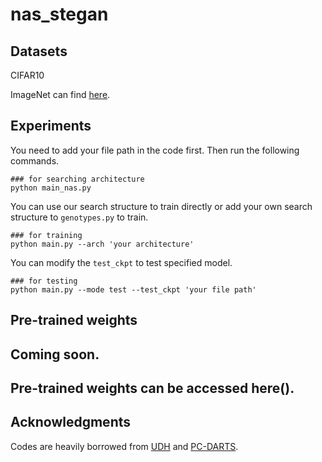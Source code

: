 # nas_stegan

## Datasets
CIFAR10

ImageNet can find [here](http://www.image-net.org/).

## Experiments
You need to add your file path in the code first. Then run the following commands.
```
### for searching architecture
python main_nas.py
```
You can use our search structure to train directly or add your own search structure to `genotypes.py` to train.
```
### for training 
python main.py --arch 'your architecture'
```
You can modify the `test_ckpt` to test specified model.
```
### for testing
python main.py --mode test --test_ckpt 'your file path'
```

## Pre-trained weights
Coming soon.
------
Pre-trained weights can be accessed here(). 
------

## **Acknowledgments**
Codes are heavily borrowed from [UDH](https://github.com/ChaoningZhang/Universal-Deep-Hiding.git) and [PC-DARTS](https://github.com/yuhuixu1993/PC-DARTS.git).
